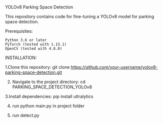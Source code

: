 YOLOv8 Parking Space Detection

This repository contains code for fine-tuning a YOLOv8 model for parking space detection.

Prerequisites:

    Python 3.6 or later
    PyTorch (tested with 1.13.1)
    OpenCV (tested with 4.8.0)
INSTALLATION:

1.Clone this repository:
git clone https://github.com/your-username/yolov8-parking-space-detection.git

2. Navigate to the project directory: cd PARKING_SPACE_DETECTION_YOLOv8

3.Install dependencies: pip install ultralytics

4. run python main.py in project folder

5. run detect.py
